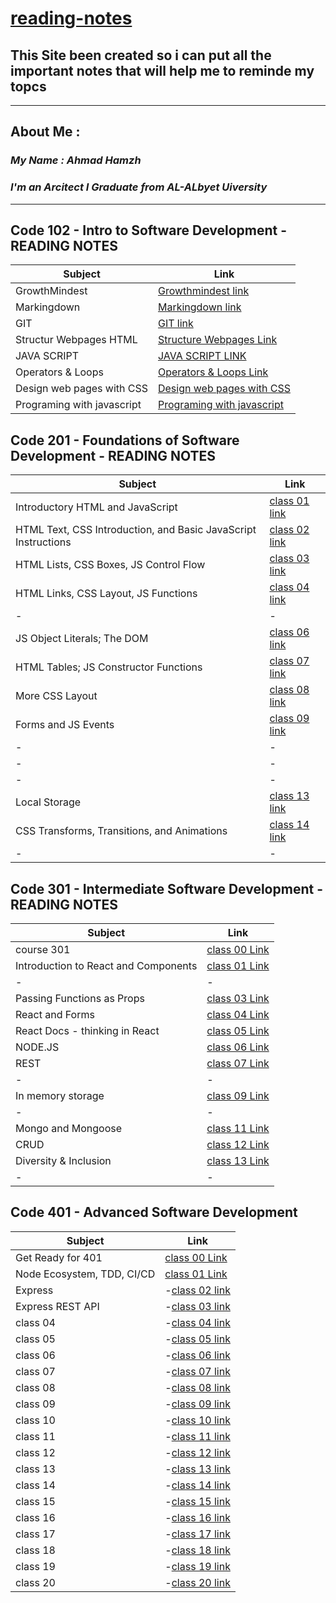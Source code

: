 # [**reading-notes**](https://ahmadhamzh.github.io/reading-notes/) 


## This Site been created so i can put all the important notes that will help me to reminde my topcs 
----

## About Me :
### *My Name :  Ahmad Hamzh*
### *I'm an Arcitect I Graduate from AL-ALbyet Uiversity*
---

## **Code 102 - Intro to Software Development - READING NOTES**

   **Subject** |  **Link**
  -|-
  GrowthMindest | [Growthmindest link](https://ahmadhamzh.github.io/reading-notes/GrowthMindest)
  Markingdown | [Markingdown link](https://ahmadhamzh.github.io/reading-notes/Markingdown)
 GIT | [GIT link](https://ahmadhamzh.github.io/reading-notes/GIT)
Structur Webpages HTML| [Structure Webpages Link](https://ahmadhamzh.github.io/reading-notes/StructurWebPages)
 JAVA SCRIPT | [JAVA SCRIPT LINK](https://ahmadhamzh.github.io/reading-notes/javascript)
 Operators & Loops | [Operators & Loops Link](https://ahmadhamzh.github.io/reading-notes/Operators-Loops)
 Design web pages with CSS | [Design web pages with CSS](https://ahmadhamzh.github.io/reading-notes/DesignWithCss)
 Programing with javascript | [Programing with javascript](https://ahmadhamzh.github.io/reading-notes/Programming-%20with%20-JavaScript)


 ## **Code 201 - Foundations of Software Development - READING NOTES**

  **Subject** |  **Link**
  -|-
  Introductory HTML and JavaScript| [class 01 link](https://ahmadhamzh.github.io/reading-notes/class01)
  HTML Text, CSS Introduction, and Basic JavaScript Instructions| [class 02 link](https://ahmadhamzh.github.io/reading-notes/class02)
  HTML Lists, CSS Boxes, JS Control Flow|[class 03 link](https://ahmadhamzh.github.io/reading-notes/class03)
  HTML Links, CSS Layout, JS Functions|[class 04 link](https://ahmadhamzh.github.io/reading-notes/class04)
  -|-
   JS Object Literals; The DOM|[class 06 link](https://ahmadhamzh.github.io/reading-notes/class06)
  HTML Tables; JS Constructor Functions|[class 07 link](https://ahmadhamzh.github.io/reading-notes/class07)
  More CSS Layout|[class 08 link](https://ahmadhamzh.github.io/reading-notes/class08)
  Forms and JS Events|[class 09 link](https://ahmadhamzh.github.io/reading-notes/class09)
  -|-
  -|-
  -|-
  Local Storage|[class 13 link](https://ahmadhamzh.github.io/reading-notes/class13)
  CSS Transforms, Transitions, and Animations|[class 14 link](https://ahmadhamzh.github.io/reading-notes/class14)
  -|-
  

 ## **Code 301 - Intermediate Software Development - READING NOTES**

  **Subject** |  **Link**
  -|-
  course 301 |[class 00 Link](301-reading-notes/class00.md)
  Introduction to React and Components|[class 01 Link](301-reading-notes/class01.md)
  -|-
  Passing Functions as Props|[class 03 Link](301-reading-notes/class03.md)
  React and Forms|[class 04 Link](301-reading-notes/class04.md)
  React Docs - thinking in React|[class 05 Link](301-reading-notes/class05.md)
  NODE.JS |[class 06 Link](301-reading-notes/class06.md)
  REST |[class 07 Link](301-reading-notes/class07.md)
  -|-
  In memory storage |[class 09 Link](301-reading-notes/class09.md)
  -|-
  Mongo and Mongoose |[class 11 Link](301-reading-notes/class11.md)
  CRUD |[class 12 Link](301-reading-notes/class12.md)
  Diversity & Inclusion |[class 13 Link](301-reading-notes/class13.md)
  -|-
  
 
 ## **Code 401 - Advanced Software Development**


  **Subject** |  **Link**
  -|-
  Get Ready for 401|[class 00 Link](401-reading-notes/class00.md)
  Node Ecosystem, TDD, CI/CD|[class 01 Link](401-reading-notes/class01.md)
  Express|-[class 02 link](401-reading-notes/class02.md)
  Express REST API|-[class 03 link](401-reading-notes/class03.md)
  class 04|-[class 04 link](401-reading-notes/class04.md)
  class 05|-[class 05 link](401-reading-notes/class05.md)
  class 06|-[class 06 link](401-reading-notes/class06.md)
  class 07|-[class 07 link](401-reading-notes/class07.md)
  class 08|-[class 08 link](401-reading-notes/class08.md)
  class 09|-[class 09 link](401-reading-notes/class09.md)
  class 10|-[class 10 link](401-reading-notes/class10.md)
  class 11|-[class 11 link](401-reading-notes/class11.md)
  class 12|-[class 12 link](401-reading-notes/class12.md)
  class 13|-[class 13 link](401-reading-notes/class13.md)
  class 14|-[class 14 link](401-reading-notes/class14.md)
  class 15|-[class 15 link](401-reading-notes/class15.md)
  class 16|-[class 16 link](401-reading-notes/class16.md)
  class 17|-[class 17 link](401-reading-notes/class17.md)
  class 18|-[class 18 link](401-reading-notes/class18.md)
  class 19|-[class 19 link](401-reading-notes/class19.md)
  class 20|-[class 20 link](401-reading-notes/class20.md)
  


